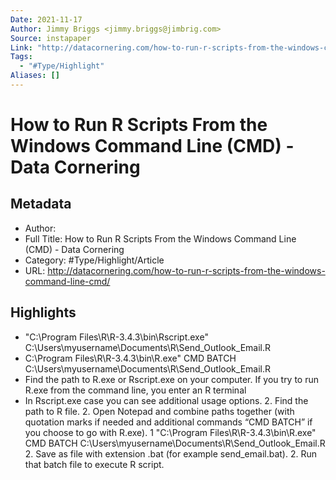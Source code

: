 ```yaml
---
Date: 2021-11-17
Author: Jimmy Briggs <jimmy.briggs@jimbrig.com>
Source: instapaper
Link: "http://datacornering.com/how-to-run-r-scripts-from-the-windows-command-line-cmd/"
Tags:
  - "#Type/Highlight"
Aliases: []
---
```


# How to Run R Scripts From the Windows Command Line (CMD) - Data Cornering

## Metadata

* Author: 
* Full Title: How to Run R Scripts From the Windows Command Line (CMD) - Data Cornering
* Category: #Type/Highlight/Article
* URL: http://datacornering.com/how-to-run-r-scripts-from-the-windows-command-line-cmd/

## Highlights

* "C:\Program Files\R\R-3.4.3\bin\Rscript.exe" C:\Users\myusername\Documents\R\Send_Outlook_Email.R
* C:\Program Files\R\R-3.4.3\bin\R.exe" CMD BATCH C:\Users\myusername\Documents\R\Send_Outlook_Email.R
* Find the path to R.exe or Rscript.exe on your computer. If you try to run R.exe from the command line, you enter an R terminal
* In Rscript.exe case you can see additional usage options.
  2. Find the path to R file.
  2. Open Notepad and combine paths together (with quotation marks if needed and additional commands “CMD BATCH” if you choose to go with R.exe).
     1
     "C:\Program Files\R\R-3.4.3\bin\R.exe" CMD BATCH C:\Users\myusername\Documents\R\Send_Outlook_Email.R
  2. Save as file with extension .bat (for example send_email.bat).
  2. Run that batch file to execute R script.
